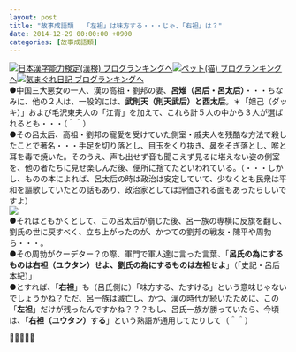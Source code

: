 ```yaml
---
layout: post
title: "故事成語類　　「左袒」は味方する・・・じゃ、「右袒」は？"
date: 2014-12-29 00:00:00 +0900
categories: [故事成語類]
---
```


[![](/syuusyuu9701/assets/images/故事成語類-「左袒」は味方する・・・じゃ、「右袒」は？-br_c_3028_1.gif)](http://blog.with2.net/link.php?1659096:3028 "日本漢字能力検定(漢検) ブログランキングへ")[日本漢字能力検定(漢検) ブログランキングへ](http://blog.with2.net/link.php?1659096:3028)[![](/syuusyuu9701/assets/images/故事成語類-「左袒」は味方する・・・じゃ、「右袒」は？-br_c_1348_1.gif)](http://blog.with2.net/link.php?1659096:1348 "ペット(猫) ブログランキングへ")[ペット(猫) ブログランキングへ](http://blog.with2.net/link.php?1659096:1348)[![](/syuusyuu9701/assets/images/故事成語類-「左袒」は味方する・・・じゃ、「右袒」は？-br_c_9257_1.gif)](http://blog.with2.net/link.php?1659096:9257 "気まぐれ日記 ブログランキングへ")[気まぐれ日記 ブログランキングへ](http://blog.with2.net/link.php?1659096:9257)  
●中国三大悪女の一人、漢の高祖・劉邦の妻、**呂雉（呂后・呂太后）**・・・ちなみに、他の２人は、一般的には、**武則天（則天武后）と西太后**。＊「妲己（ダッキ）」および毛沢東夫人の「江青」を加えて、これら計５人の中から３人が選ばれるとも・・・（＾＾）  
●その呂太后、高祖・劉邦の寵愛を受けていた側室・戚夫人を残酷な方法で殺したことで著名・・・手足を切り落とし、目玉をくり抜き、鼻をそぎ落とし、喉と耳を毒で焼いた。そのうえ、声も出せず音も聞こえず見るに堪えない姿の側室を、他の者たちに見せ楽しんだ後、便所に捨てたといわれている。（・・・しかし、ものの本によれば、呂太后の時は政治は安定していて、少なくとも民衆は平和を謳歌していたとの話もあり、政治家としては評価される面もあったらしいですよ）  
![](/syuusyuu9701/assets/images/故事成語類-「左袒」は味方する・・・じゃ、「右袒」は？-d1ba07b92d55523774883452f04288f3.png)  
●それはともかくとして、この呂太后が崩じた後、呂一族の専横に反旗を翻し、劉氏の世に戻すべく、立ち上がったのが、かつての劉邦の戦友・陳平や周勃ら・・・。  
●その周勃がクーデター？の際、軍門で軍人達に言った言葉、「**呂氏の為にするものは右袒（ユウタン）せよ、劉氏の為にするものは左袒せよ**」（「史記・呂后本紀）」  
●とすれば、「**右袒**」も（呂氏側に）「味方する、たすける」という意味じゃないでしょうかね？ただ、呂一族は滅亡し、かつ、漢の時代が続いたために、この「**左袒**」だけが残ったんですかね？？？もし、呂氏一族が勝っていたら、今頃は、「**右袒（ユウタン）する**」という熟語が通用してたりして（＾＾）  
  
👋👋👋👋👋  